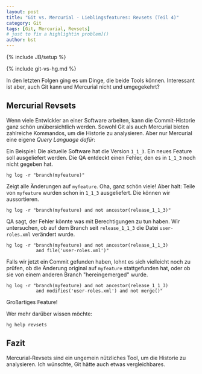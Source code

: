 ```yaml
---
layout: post
title: "Git vs. Mercurial - Lieblingsfeatures: Revsets (Teil 4)"
category: Git
tags: [Git, Mercurial, Revsets]
# just to fix a highlightin problem]()
author: bst
---
```

{% include JB/setup %}

{% include git-vs-hg.md %}

In den letzten Folgen ging es um Dinge, die beide Tools können. Interessant ist aber, auch Git kann und Mercurial nicht und
umgegekehrt?

Mercurial Revsets
-----------------

Wenn viele Entwickler an einer Software arbeiten, 
kann die Commit-Historie ganz schön unübersichtlich werden. 
Sowohl Git als auch Mercurial bieten zahlreiche Kommandos,
um die Historie zu analysieren. Aber nur Mercurial eine 
eigene *Query Language dafür*:

Ein Beispiel: Die aktuelle Software hat die Version `1_1_3`. 
Ein neues Feature soll ausgeliefert werden. 
Die QA entdeckt einen Fehler, den es in `1_1_3` noch nicht
gegeben hat.

    hg log -r "branch(myfeature)"

Zeigt alle Änderungen auf `myfeature`. 
Oha, ganz schön viele! Aber halt: Teile von `myfeature`
wurden schon in `1_1_3` ausgeliefert. Die können wir
aussortieren.

    hg log -r "branch(myfeature) and not ancestor(release_1_1_3)"

QA sagt, der Fehler könnte was mit Berechtigungen zu tun haben.
Wir untersuchen, ob auf dem Branch seit `release_1_1_3` die Datei
`user-roles.xml` verändert wurde.

    hg log -r "branch(myfeature) and not ancestor(release_1_1_3)
               and file('user-roles.xml')"

Falls wir jetzt ein Commit gefunden haben, lohnt es sich vielleicht
noch zu prüfen, ob die Änderung original auf `myfeature` stattgefunden hat, oder ob sie von einem anderen Branch 
"hereingemerged" wurde.

    hg log -r "branch(myfeature) and not ancestor(release_1_1_3)
               and modifies('user-roles.xml') and not merge()"

Großartiges Feature!

Wer mehr darüber wissen möchte:

    hg help revsets

Fazit
-----

Mercurial-Revsets sind ein ungemein nützliches Tool,
um die Historie zu analysieren. 
Ich wünschte, Git hätte auch etwas vergleichbares.